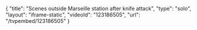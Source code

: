 {
    "title": "Scenes outside Marseille station after knife attack",
    "type": "solo",
    "layout": "iframe-static",
    "videoId": "123186505",
    "url": "\/tvpembed\/123186505"
}